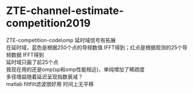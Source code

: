 # ZTE-channel-estimate-competition2019
ZTE-competition-code\omp
延时域信号有拓展     
在延时域，蓝色是根据250个点的导频数值 IFFT得到；红点是根据观测的25个导频数据 IFFT得到    
延时域只画了前25个点     
我现在用的还是omp(sp和omp性能相近)，单纯增加了稀疏度    
多径增益随着延迟呈现指数衰减？   
matlab filtfilt滤波很好用  时间上无平移

